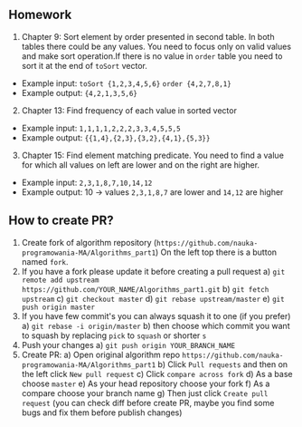 ## Homework

1. Chapter 9: Sort element by order presented in second table. In both tables there could be any values. You need to focus only on valid values and make sort operation.If there is no value in `order` table you need to sort it at the end of `toSort` vector.
- Example input: `toSort {1,2,3,4,5,6}` `order {4,2,7,8,1}`
- Example output: `{4,2,1,3,5,6}`

2. Chapter 13: Find frequency of each value in sorted vector
- Example input: `1,1,1,1,2,2,2,3,3,4,5,5,5`
- Example output: `{{1,4},{2,3},{3,2},{4,1},{5,3}}`

3. Chapter 15: Find element matching predicate. You need to find a value for which all values on left are lower and on the right are higher.
- Example input: `2,3,1,8,7,10,14,12`
- Example output: <h>10</h> -> values `2,3,1,8,7` are lower and `14,12` are higher 


## How to create PR?

1. Create fork of algorithm repository (`https://github.com/nauka-programowania-MA/Algorithms_part1`) On the left top there is a button named `fork`.
2. If you have a fork please update it before creating a pull request
    a) `git remote add upstream https://github.com/YOUR_NAME/Algorithms_part1.git`
    b) `git fetch upstream`
    c) `git checkout master`
    d) `git rebase upstream/master`
    e) `git push origin master`
3. If you have few commit's you can always squash it to one (if you prefer)
    a) `git rebase -i origin/master`
    b) then choose which commit you want to squash by replacing `pick` to `squash` or shorter `s`
4. Push your changes
    a) `git push origin YOUR_BRANCH_NAME`
5. Create PR:
    a) Open original algorithm repo `https://github.com/nauka-programowania-MA/Algorithms_part1`
    b) Click `Pull requests` and then on the left click `New pull request`
    c) Click `compare across fork`
    d) As a base choose `master`
    e) As your head repository choose your fork
    f) As a compare choose your branch name
    g) Then just click `Create pull request` (you can check diff before create PR, maybe you find some bugs and fix them before publish changes)